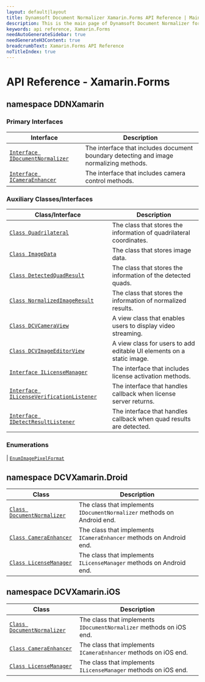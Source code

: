 ```yaml
---
layout: default|layout
title: Dynamsoft Document Normalizer Xamarin.Forms API Reference | Main Page
description: This is the main page of Dynamsoft Document Normalizer for Xamarin.Forms SDK API Reference.
keywords: api reference, Xamarin.Forms
needAutoGenerateSidebar: true
needGenerateH3Content: true
breadcrumbText: Xamarin.Forms API Reference
noTitleIndex: true
---
```


# API Reference - Xamarin.Forms

## namespace DDNXamarin

### Primary Interfaces

| Interface | Description |
| --------------- | ----------- |
| [`Interface IDocumentNormalizer`](document-normalizer.md) | The interface that includes document boundary detecting and image normalizing methods. |
| [`Interface ICameraEnhancer`](camera-enhancer.md) | The interface that includes camera control methods. |

### Auxiliary Classes/Interfaces

| Class/Interface | Description |
| --------------- | ----------- |
| [`Class Quadrilateral`](quadrilateral.md) | The class that stores the information of quadrilateral coordinates. |
| [`Class ImageData`](image-data.md) | The class that stores image data. |
| [`Class DetectedQuadResult`](detected-quad-result.md) | The class that stores the information of the detected quads. |
| [`Class NormalizedImageResult`](normalized-image-result.md) | The class that stores the information of normalized results. |
| [`Class DCVCameraView`](camera-view.md) | A view class that enables users to display video streaming. |
| [`Class DCVImageEditorView`](image-editor-view.md) | A view class for users to add editable UI elements on a static image. |
| [`Interface ILicenseManager`](license-manager.md) | The interface that includes license activation methods. |
| [`Interface ILicenseVerificationListener`](license-verification-listener.md) | The interface that handles callback when license server returns. |
| [`Interface IDetectResultListener`](detect-result-listener.md) | The interface that handles callback when quad results are detected. |

### Enumerations

| [`EnumImagePixelFormat`](enum-image-pixel-format.md)

## namespace DCVXamarin.Droid

| Class | Description |
| --------------- | ----------- |
| [`Class DocumentNormalizer`](droid-document-normalizer.md) | The class that implements `IDocumentNormalizer` methods on Android end. |
| [`Class CameraEnhancer`](droid-camera-enhancer.md) | The class that implements `ICameraEnhancer` methods on Android end. |
| [`Class LicenseManager`](droid-license-manager.md) | The class that implements `ILicenseManager` methods on Android end. |

## namespace DCVXamarin.iOS

| Class | Description |
| --------------- | ----------- |
| [`Class DocumentNormalizer`](ios-document-normalizer.md) | The class that implements `IDocumentNormalizer` methods on iOS end. |
| [`Class CameraEnhancer`](ios-camera-enhancer.md) | The class that implements `ICameraEnhancer` methods on iOS end. |
| [`Class LicenseManager`](ios-license-manager.md) | The class that implements `ILicenseManager` methods on iOS end. |
